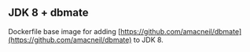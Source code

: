 ## JDK 8 + dbmate

Dockerfile base image for adding [https://github.com/amacneil/dbmate](https://github.com/amacneil/dbmate) to JDK 8.

